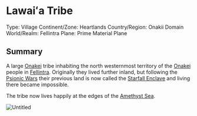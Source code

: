 # Lawaiʻa Tribe

Type: Village
Continent/Zone: Heartlands
Country/Region: Onakii Domain
World/Realm: Fellintra
Plane: Prime Material Plane

## Summary

A large [Onakei](Onakei%2075acc5f4bb134fe5b9cc4e4d6c12b99d.md) tribe inhabiting the north westernmost territory of the [Onakei](Onakei%2075acc5f4bb134fe5b9cc4e4d6c12b99d.md) people in [Fellintra](Fellintra%208a284461caa445f9a1c30e2b1477f45e.md). Originally they lived further inland, but following the [Psionic Wars](Psionic%20Wars%20d3553d04a3684dada5e37f1e49efd086.md) their previous land is now called the [Starfall Enclave](Starfall%20Enclave%204f3447db194c4256b7e5351cfdf8cf25.md) and living there became impossible.

The tribe now lives happily at the edges of the [Amethyst Sea](Amethyst%20Sea%20f177d6f0b5134c05bd745227de5ecddb.md).

![Untitled](Untitled%2047.png)